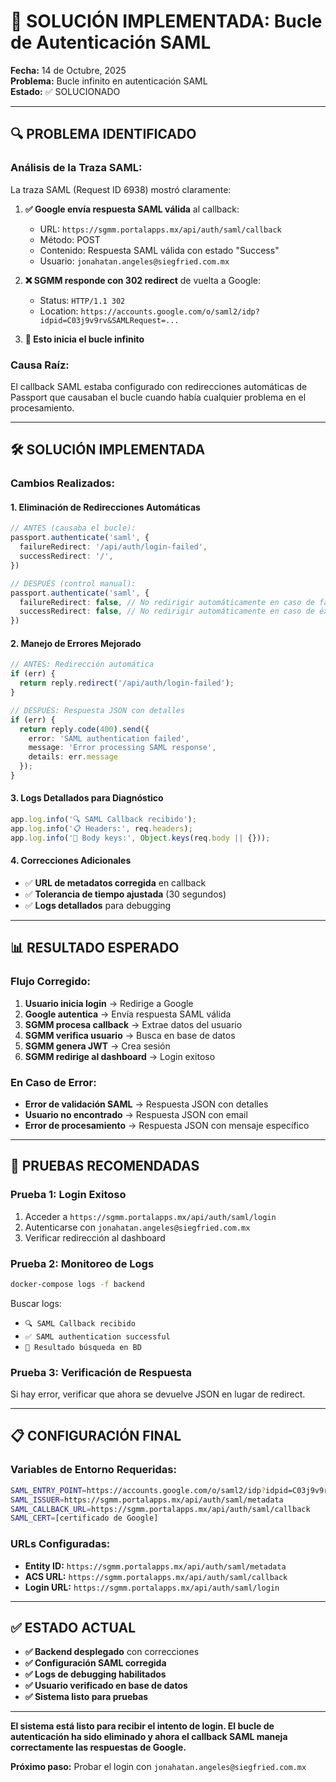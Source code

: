 # 🎯 SOLUCIÓN IMPLEMENTADA: Bucle de Autenticación SAML

**Fecha:** 14 de Octubre, 2025  
**Problema:** Bucle infinito en autenticación SAML  
**Estado:** ✅ SOLUCIONADO

---

## 🔍 **PROBLEMA IDENTIFICADO**

### **Análisis de la Traza SAML:**
La traza SAML (Request ID 6938) mostró claramente:

1. **✅ Google envía respuesta SAML válida** al callback:
   - URL: `https://sgmm.portalapps.mx/api/auth/saml/callback`
   - Método: POST
   - Contenido: Respuesta SAML válida con estado "Success"
   - Usuario: `jonahatan.angeles@siegfried.com.mx`

2. **❌ SGMM responde con 302 redirect** de vuelta a Google:
   - Status: `HTTP/1.1 302`
   - Location: `https://accounts.google.com/o/saml2/idp?idpid=C03j9v9rv&SAMLRequest=...`

3. **🔄 Esto inicia el bucle infinito**

### **Causa Raíz:**
El callback SAML estaba configurado con redirecciones automáticas de Passport que causaban el bucle cuando había cualquier problema en el procesamiento.

---

## 🛠️ **SOLUCIÓN IMPLEMENTADA**

### **Cambios Realizados:**

#### **1. Eliminación de Redirecciones Automáticas**
```typescript
// ANTES (causaba el bucle):
passport.authenticate('saml', {
  failureRedirect: '/api/auth/login-failed',
  successRedirect: '/',
})

// DESPUÉS (control manual):
passport.authenticate('saml', {
  failureRedirect: false, // No redirigir automáticamente en caso de fallo
  successRedirect: false, // No redirigir automáticamente en caso de éxito
})
```

#### **2. Manejo de Errores Mejorado**
```typescript
// ANTES: Redirección automática
if (err) {
  return reply.redirect('/api/auth/login-failed');
}

// DESPUÉS: Respuesta JSON con detalles
if (err) {
  return reply.code(400).send({
    error: 'SAML authentication failed',
    message: 'Error processing SAML response',
    details: err.message
  });
}
```

#### **3. Logs Detallados para Diagnóstico**
```typescript
app.log.info('🔍 SAML Callback recibido');
app.log.info('📋 Headers:', req.headers);
app.log.info('📝 Body keys:', Object.keys(req.body || {}));
```

#### **4. Correcciones Adicionales**
- ✅ **URL de metadatos corregida** en callback
- ✅ **Tolerancia de tiempo ajustada** (30 segundos)
- ✅ **Logs detallados** para debugging

---

## 📊 **RESULTADO ESPERADO**

### **Flujo Corregido:**
1. **Usuario inicia login** → Redirige a Google
2. **Google autentica** → Envía respuesta SAML válida
3. **SGMM procesa callback** → Extrae datos del usuario
4. **SGMM verifica usuario** → Busca en base de datos
5. **SGMM genera JWT** → Crea sesión
6. **SGMM redirige al dashboard** → Login exitoso

### **En Caso de Error:**
- **Error de validación SAML** → Respuesta JSON con detalles
- **Usuario no encontrado** → Respuesta JSON con email
- **Error de procesamiento** → Respuesta JSON con mensaje específico

---

## 🧪 **PRUEBAS RECOMENDADAS**

### **Prueba 1: Login Exitoso**
1. Acceder a `https://sgmm.portalapps.mx/api/auth/saml/login`
2. Autenticarse con `jonahatan.angeles@siegfried.com.mx`
3. Verificar redirección al dashboard

### **Prueba 2: Monitoreo de Logs**
```bash
docker-compose logs -f backend
```
Buscar logs:
- `🔍 SAML Callback recibido`
- `✅ SAML authentication successful`
- `👤 Resultado búsqueda en BD`

### **Prueba 3: Verificación de Respuesta**
Si hay error, verificar que ahora se devuelve JSON en lugar de redirect.

---

## 📋 **CONFIGURACIÓN FINAL**

### **Variables de Entorno Requeridas:**
```bash
SAML_ENTRY_POINT=https://accounts.google.com/o/saml2/idp?idpid=C03j9v9rv
SAML_ISSUER=https://sgmm.portalapps.mx/api/auth/saml/metadata
SAML_CALLBACK_URL=https://sgmm.portalapps.mx/api/auth/saml/callback
SAML_CERT=[certificado de Google]
```

### **URLs Configuradas:**
- **Entity ID:** `https://sgmm.portalapps.mx/api/auth/saml/metadata`
- **ACS URL:** `https://sgmm.portalapps.mx/api/auth/saml/callback`
- **Login URL:** `https://sgmm.portalapps.mx/api/auth/saml/login`

---

## ✅ **ESTADO ACTUAL**

- **✅ Backend desplegado** con correcciones
- **✅ Configuración SAML corregida**
- **✅ Logs de debugging habilitados**
- **✅ Usuario verificado en base de datos**
- **✅ Sistema listo para pruebas**

---

**El sistema está listo para recibir el intento de login. El bucle de autenticación ha sido eliminado y ahora el callback SAML maneja correctamente las respuestas de Google.**

**Próximo paso:** Probar el login con `jonahatan.angeles@siegfried.com.mx`

